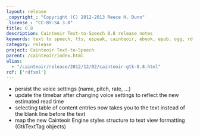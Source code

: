 ```yaml
---
layout: release
_copyright_: "Copyright (C) 2012-2013 Reece H. Dunn"
_license_: "CC-BY-SA 3.0"
title: 0.8
description: Cainteoir Text-to-Speech 0.8 release notes
keywords: text to speech, tts, espeak, cainteoir, ebook, epub, ogg, rdf, metadata, gnome, gtk
category: release
project: Cainteoir Text-to-Speech
parent: /cainteoir/index.html
alias:
  - "/cainteoir/release/2012/12/02/cainteoir-gtk-0.8.html"
rdf: ['rdfxml']
---
```


*  persist the voice settings (name, pitch, rate, ...)
*  update the timebar after changing voice settings to reflect the new estimated read time
*  selecting table of content entries now takes you to the text instead of the blank line
   before the text
*  map the new Cainteoir Engine styles structure to text view formatting (GtkTextTag objects)


